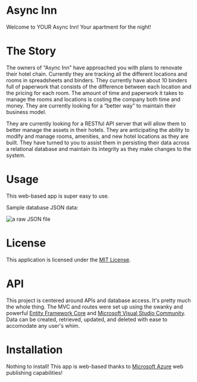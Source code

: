 # Async Inn
Welcome to YOUR Async Inn! Your apartment for the night!

# The Story
The owners of “Async Inn” have approached you with plans to renovate their hotel chain. Currently they are tracking all the different locations and rooms in spreadsheets and binders. They currently have about 10 binders full of paperwork that consists of the difference between each location and the pricing for each room. The amount of time and paperwork it takes to manage the rooms and locations is costing the company both time and money. They are currently looking for a “better way” to maintain their business model.

They are currently looking for a RESTful API server that will allow them to better manage the assets in their hotels. They are anticipating the ability to modify and manage rooms, amenities, and new hotel locations as they are built. They have turned to you to assist them in persisting their data across a relational database and maintain its integrity as they make changes to the system.

# Usage
This web-based app is super easy to use.

Sample database JSON data: 

![a raw JSON file](https://github.com/mcbarnhart/async-inn/blob/master/AsyncInn/AsyncInn/assets/chrome_gaq8ptqWo7.png)

# License
This application is licensed under the [MIT License](https://github.com/mcbarnhart/async-inn/blob/master/LICENSE).

# API
This project is centered around APIs and database access. It's pretty much the whole thing. The MVC and routes were set up using the swanky and powerful [Entity Framework Core](https://docs.microsoft.com/en-us/ef/core/) and [Microsoft Visual Studio Community](https://visualstudio.microsoft.com/vs/). Data can be created, retrieved, updated, and deleted with ease to accomodate any user's whim.

# Installation
Nothing to install! This app is web-based thanks to [Microsoft Azure](https://azure.microsoft.com/en-us/) web publishing capabilities!
